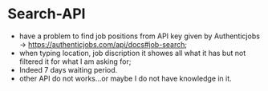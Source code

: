 # Search-API
- have a problem to find job positions from API key given by Authenticjobs -> https://authenticjobs.com/api/docs#job-search;
- when typing location, job discription it showes all what it has but not filtered it for what I am asking for;
- Indeed 7 days waiting period. 
- other API do not works...or maybe I do not have knowledge in it.

